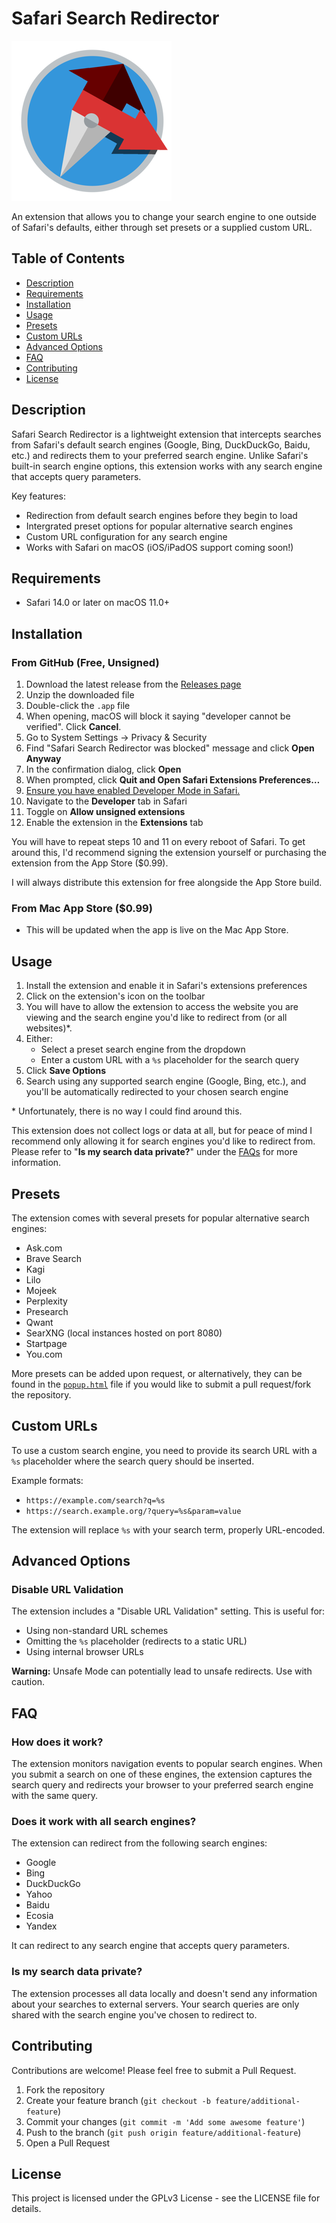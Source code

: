 # Safari Search Redirector

![Logo for Safari Search Redirector](Safari%20Search%20Redirector%20Extension/Resources/images/Icon-256.png)

An extension that allows you to change your search engine to one outside of Safari's defaults, either through set presets or a supplied custom URL.

## Table of Contents
- [Description](#description)
- [Requirements](#requirements)
- [Installation](#installation)
- [Usage](#usage)
- [Presets](#presets)
- [Custom URLs](#custom-urls)
- [Advanced Options](#advanced-options)
- [FAQ](#faq)
- [Contributing](#contributing)
- [License](#license)

## Description

Safari Search Redirector is a lightweight extension that intercepts searches from Safari's default search engines (Google, Bing, DuckDuckGo, Baidu, etc.) and redirects them to your preferred search engine. Unlike Safari's built-in search engine options, this extension works with any search engine that accepts query parameters.

Key features:
- Redirection from default search engines before they begin to load
- Intergrated preset options for popular alternative search engines
- Custom URL configuration for any search engine
- Works with Safari on macOS (iOS/iPadOS support coming soon!)

## Requirements

- Safari 14.0 or later on macOS 11.0+

## Installation

### From GitHub (Free, Unsigned)
1. Download the latest release from the [Releases page](https://github.com/billyx86/safari-search-redirector/releases)
2. Unzip the downloaded file
3. Double-click the `.app` file
4. When opening, macOS will block it saying "developer cannot be verified". Click **Cancel**.
5. Go to System Settings -> Privacy & Security
6. Find "Safari Search Redirector was blocked" message and click **Open Anyway**
7. In the confirmation dialog, click **Open**
8. When prompted, click **Quit and Open Safari Extensions Preferences…**
9. [Ensure you have enabled Developer Mode in Safari.](https://developer.apple.com/documentation/safari-developer-tools/enabling-developer-features)
10. Navigate to the **Developer** tab in Safari
11. Toggle on **Allow unsigned extensions**
12. Enable the extension in the **Extensions** tab

You will have to repeat steps 10 and 11 on every reboot of Safari. To get around this, I'd recommend signing the extension yourself or purchasing the extension from the App Store ($0.99).

I will always distribute this extension for free alongside the App Store build. 

### From Mac App Store ($0.99)
- This will be updated when the app is live on the Mac App Store.

## Usage

1. Install the extension and enable it in Safari's extensions preferences
2. Click on the extension's icon on the toolbar
3. You will have to allow the extension to access the website you are viewing and the search engine you'd like to redirect from (or all websites)*.
5. Either:
   - Select a preset search engine from the dropdown
   - Enter a custom URL with a `%s` placeholder for the search query
6. Click **Save Options**
7. Search using any supported search engine (Google, Bing, etc.), and you'll be automatically redirected to your chosen search engine

\* Unfortunately, there is no way I could find around this. 

This extension does not collect logs or data at all, but for peace of mind I recommend only allowing it for search engines you'd like to redirect from. Please refer to "**Is my search data private?**" under the [FAQs](#faq) for more information.

## Presets

The extension comes with several presets for popular alternative search engines:
- Ask.com
- Brave Search
- Kagi
- Lilo
- Mojeek
- Perplexity
- Presearch
- Qwant
- SearXNG (local instances hosted on port 8080)
- Startpage
- You.com

More presets can be added upon request, or alternatively, they can be found in the [`popup.html`](https://github.com/billyx86/safari-search-redirector/blob/main/Safari%20Search%20Redirector%20Extension/Resources/popup.html) file if you would like to submit a pull request/fork the repository.

## Custom URLs

To use a custom search engine, you need to provide its search URL with a `%s` placeholder where the search query should be inserted.

Example formats:
- `https://example.com/search?q=%s`
- `https://search.example.org/?query=%s&param=value`

The extension will replace `%s` with your search term, properly URL-encoded.

## Advanced Options

### Disable URL Validation

The extension includes a "Disable URL Validation" setting. This is useful for:
- Using non-standard URL schemes
- Omitting the `%s` placeholder (redirects to a static URL)
- Using internal browser URLs

**Warning:** Unsafe Mode can potentially lead to unsafe redirects. Use with caution.

## FAQ

### How does it work?

The extension monitors navigation events to popular search engines. When you submit a search on one of these engines, the extension captures the search query and redirects your browser to your preferred search engine with the same query.

### Does it work with all search engines?

The extension can redirect from the following search engines:
- Google
- Bing
- DuckDuckGo
- Yahoo
- Baidu
- Ecosia
- Yandex

It can redirect to any search engine that accepts query parameters.

### Is my search data private?

The extension processes all data locally and doesn't send any information about your searches to external servers. Your search queries are only shared with the search engine you've chosen to redirect to.

## Contributing

Contributions are welcome! Please feel free to submit a Pull Request.

1. Fork the repository
2. Create your feature branch (`git checkout -b feature/additional-feature`)
3. Commit your changes (`git commit -m 'Add some awesome feature'`)
4. Push to the branch (`git push origin feature/additional-feature`)
5. Open a Pull Request

## License

This project is licensed under the GPLv3 License - see the LICENSE file for details.
